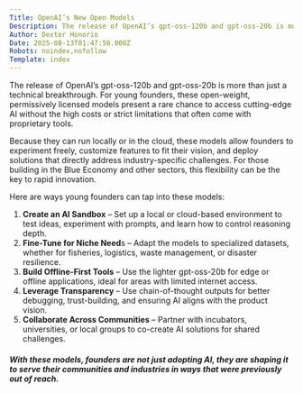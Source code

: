 ```yaml
---
Title: OpenAI’s New Open Models
Description: The release of OpenAI’s gpt-oss-120b and gpt-oss-20b is more than just a technical breakthrough. For young founders, these open-weight, permissively licensed models present a rare chance to access cut...
Author: Dexter Honorio
Date: 2025-08-13T01:47:58.000Z
Robots: noindex,nofollow
Template: index
---
```

<p>The release of OpenAI’s gpt-oss-120b and gpt-oss-20b is more than just a technical breakthrough. For young founders, these open-weight, permissively licensed models present a rare chance to access cutting-edge AI without the high costs or strict limitations that often come with proprietary tools.</p>

<p>Because they can run locally or in the cloud, these models allow founders to experiment freely, customize features to fit their vision, and deploy solutions that directly address industry-specific challenges. For those building in the Blue Economy and other sectors, this flexibility can be the key to rapid innovation.</p>




<p>Here are ways young founders can tap into these models:</p>

<ol>
<li>
<strong>Create an AI Sandbox</strong> – Set up a local or cloud-based environment to test ideas, experiment with prompts, and learn how to control reasoning depth.</li>
<li>
<strong>Fine-Tune for Niche Need</strong>s – Adapt the models to specialized datasets, whether for fisheries, logistics, waste management, or disaster resilience.</li>
<li>
<strong>Build Offline-First Tools</strong> – Use the lighter gpt-oss-20b for edge or offline applications, ideal for areas with limited internet access.</li>
<li>
<strong>Leverage Transparency</strong> – Use chain-of-thought outputs for better debugging, trust-building, and ensuring AI aligns with the product vision.</li>
<li>
<strong>Collaborate Across Communities</strong> – Partner with incubators, universities, or local groups to co-create AI solutions for shared challenges.</li>
</ol>




<h4>
  
  
  <em>With these models, founders are not just adopting AI, they are shaping it to serve their communities and industries in ways that were previously out of reach.</em>
</h4>

